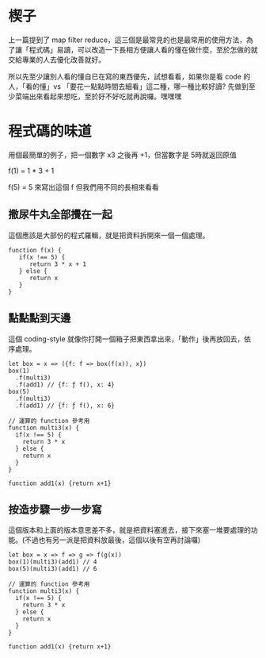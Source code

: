 # 楔子

上一篇提到了 map filter reduce，這三個是最常見的也是最常用的使用方法，為了讓「程式碼」易讀，可以改造一下長相方便讓人看的懂在做什麼，至於怎做的就交給專業的人去優化改善就好。

所以先至少讓別人看的懂自已在寫的東西優先，試想看看，如果你是看 code 的人，「看的懂」vs 「要花一點點時間去細看」這二種，哪一種比較好讀? 先做到至少菜端出來看起來想吃，至於好不好吃就再說囉。嘿嘿嘿

# 程式碼的味道
用個最簡單的例子，把一個數字 x3 之後再 +1，但當數字是 5時就返回原值

f(1) = 1 * 3 + 1

f(5) = 5
來寫出這個 f 但我們用不同的長相來看看

## 撒尿牛丸全部攪在一起
這個應該是大部份的程式羅輯，就是把資料拆開來一個一個處理。

```
function f(x) {
   if(x !== 5) {
      return 3 * x + 1
   } else {
      return x
   }
}
```

## 點點點到天邊
這個 coding-style 就像你打開一個箱子把東西拿出來，「動作」後再放回去，依序處理。
```
let box = x => ({f: f => box(f(x)), x})
box(1)
  .f(multi3)
  .f(add1) // {f: ƒ f(), x: 4}
box(5)
  .f(multi3)
  .f(add1) // {f: ƒ f(), x: 6}

// 運算的 function 參考用
function multi3(x) {
  if(x !== 5) {
    return 3 * x
  } else {
    return x
  }
}

function add1(x) {return x+1}
```

## 按造步驟一步一步寫
這個版本和上面的版本意思差不多，就是把資料塞進去，接下來塞一堆要處理的功能。(不過也有另一派是把資料放最後，這個以後有空再討論囉)
```
let box = x => f => g => f(g(x))
box(1)(multi3)(add1) // 4
box(5)(multi3)(add1) // 6

// 運算的 function 參考用
function multi3(x) {
  if(x !== 5) {
    return 3 * x
  } else {
    return x
  }
}

function add1(x) {return x+1}
```
